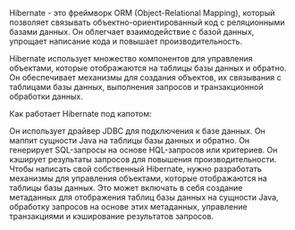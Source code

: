 Hibernate - это фреймворк ORM (Object-Relational Mapping), который позволяет связывать объектно-ориентированный код с реляционными базами данных. Он облегчает взаимодействие с базой данных, упрощает написание кода и повышает производительность.

Hibernate использует множество компонентов для управления объектами, которые отображаются на таблицы базы данных и обратно. Он обеспечивает механизмы для создания объектов, их связывания с таблицами базы данных, выполнения запросов и транзакционной обработки данных.

Как работает Hibernate под капотом:

Он использует драйвер JDBC для подключения к базе данных.
Он маппит сущности Java на таблицы базы данных и обратно.
Он генерирует SQL-запросы на основе HQL-запросов или критериев.
Он кэширует результаты запросов для повышения производительности.
Чтобы написать свой собственный Hibernate, нужно разработать механизмы для управления объектами, которые отображаются на таблицы базы данных. Это может включать в себя создание метаданных для отображения таблиц базы данных на сущности Java, обработку запросов на основе этих метаданных, управление транзакциями и кэширование результатов запросов.